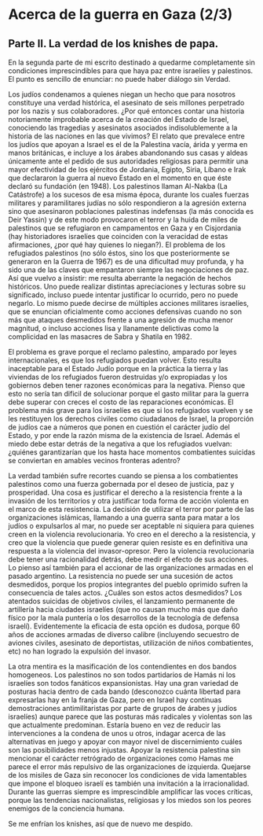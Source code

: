 # Acerca de la guerra en Gaza (2/3)


## Parte II. La verdad de los knishes de papa.

En la segunda parte de mi escrito destinado a quedarme completamente sin
condiciones imprescindibles para que haya paz entre israelíes y
palestinos. El punto es sencillo de enunciar: no puede haber diálogo sin
Verdad.

Los judíos condenamos a quienes niegan un hecho que para nosotros
constituye una verdad histórica, el asesinato de seis millones
perpetrado por los nazis y sus colaboradores. ¿Por qué entonces contar
una historia notoriamente improbable acerca de la creación del Estado de
Israel, conociendo las tragedias y asesinatos asociados indisolublemente
a la historia de las naciones en las que vivimos? El relato que
prevalece entre los judíos que apoyan a Israel es el de la Palestina
vacía, árida y yerma en manos británicas, e incluye a los árabes
abandonando sus casas y aldeas únicamente ante el pedido de sus
autoridades religiosas para permitir una mayor efectividad de los
ejércitos de Jordania, Egipto, Siria, Líbano e Irak que declararon la
guerra al nuevo Estado en el momento en que éste declaró su fundación
(en 1948). Los palestinos llaman Al-Nakba (La Catástrofe) a los sucesos
de esa misma época, durante los cuales fuerzas militares y paramilitares
judías no sólo respondieron a la agresión externa sino que asesinaron
poblaciones palestinas indefensas (la más conocida es Deir Yassin) y de
este modo provocaron el terror y la huida de miles de palestinos que se
refugiaron en campamentos en Gaza y en Cisjordania (hay historiadores
israelíes que coinciden con la veracidad de estas afirmaciones, ¿por qué
hay quienes lo niegan?). El problema de los refugiados palestinos (no
sólo éstos, sino los que posteriormente se generaron en la Guerra de
1967) es de una dificultad muy profunda, y ha sido una de las claves que
empantaron siempre las negociaciones de paz. Así que vuelvo a insistir:
me resulta aberrante la negación de hechos históricos. Uno puede
realizar distintas apreciaciones y lecturas sobre su significado,
incluso puede intentar justificar lo ocurrido, pero no puede negarlo. Lo
mismo puede decirse de múltiples acciones militares israelíes, que se
enuncian oficialmente como acciones defensivas cuando no son más que
ataques desmedidos frente a una agresión de mucha menor magnitud, o
incluso acciones lisa y llanamente delictivas como la complicidad en las
masacres de Sabra y Shatila en 1982.

El problema es grave porque el reclamo palestino, amparado por leyes
internacionales, es que los refugiados puedan volver. Esto resulta
inaceptable para el Estado Judío porque en la práctica la tierra y las
viviendas de los refugiados fueron destruidas y/o expropiadas y los
gobiernos deben tener razones económicas para la negativa. Pienso que
esto no sería tan dificil de solucionar porque el gasto militar para la
guerra debe superar con creces el costo de las reparaciones económicas.
El problema más grave para los israelíes es que si los refugiados
vuelven y se les restituyen los derechos civiles como ciudadanos de
Israel, la proporción de judíos cae a números que ponen en cuestión el
carácter judío del Estado, y por ende la razón misma de la existencia de
Israel. Además el miedo debe estar detrás de la negativa a que los
refugiados vuelvan: ¿quiénes garantizarían que los hasta hace momentos
combatientes suicidas se conviertan en amables vecinos fronteras
adentro?

La verdad también sufre recortes cuando se piensa a los combatientes
palestinos como una fuerza gobernada por el deseo de justicia, paz y
prosperidad. Una cosa es justificar el derecho a la resistencia frente a
la invasión de los territorios y otra justificar toda forma de acción
violenta en el marco de esta resistencia. La decisión de utilizar el
terror por parte de las organizaciones islámicas, llamando a una guerra
santa para matar a los judíos o expulsarlos al mar, no puede ser
aceptable ni siquiera para quienes creen en la violencia revolucionaria.
Yo creo en el derecho a la resistencia, y creo que la violencia que
puede generar quien resiste es en definitiva una respuesta a la
violencia del invasor-opresor. Pero la violencia revolucionaria debe
tener una racionalidad detrás, debe medir el efecto de sus acciones. Lo
pienso así también para el accionar de las organizaciones armadas en el
pasado argentino. La resistencia no puede ser una sucesión de actos
desmedidos, porque los propios integrantes del pueblo oprimido sufren la
consecuencia de tales actos. ¿Cuáles son estos actos desmedidos? Los
atentados suicidas de objetivos civiles, el lanzamiento permanente de
artillería hacia ciudades israelíes (que no causan mucho más que daño
físico por la mala puntería o los desarrollos de la tecnología de
defensa israelí). Evidentemente la eficacia de esta opción es dudosa,
porque 60 años de acciones armadas de diverso calibre (incluyendo
secuestro de aviones civiles, asesinato de deportistas, utilización de
niños combatientes, etc) no han logrado la expulsión del invasor.

La otra mentira es la masificación de los contendientes en dos bandos
homogeneos. Los palestinos no son todos partidarios de Hamás ni los
israelíes son todos fanáticos expansionistas. Hay una gran variedad de
posturas hacia dentro de cada bando (desconozco cuánta libertad para
expresarlas hay en la franja de Gaza, pero en Israel hay continuas
demostraciones antimilitaristas por parte de grupos de árabes y judíos
israelíes) aunque parece que las posturas más radicales y violentas son
las que actualmente predominan. Estaría bueno en vez de reducir las
intervenciones a la condena de unos u otros, indagar acerca de las
alternativas en juego y apoyar con mayor nivel de discernimiento cuáles
son las posibilidades menos injustas. Apoyar la resistencia palestina
sin mencionar el carácter retrógrado de organizaciones como Hamas me
parece el error más repulsivo de las organizaciones de izquierda.
Quejarse de los misiles de Gaza sin reconocer los condiciones de vida
lamentables que impone el bloqueo israelí es también una invitación a la
irracionalidad. Durante las guerras siempre es imprescindible amplificar
las voces críticas, porque las tendencias nacionalistas, religiosas y
los miedos son los peores enemigos de la conciencia humana.

Se me enfrían los knishes, así que de nuevo me despido.

